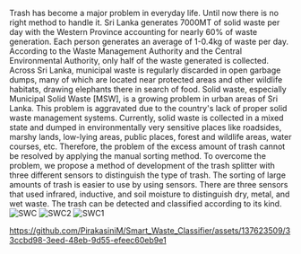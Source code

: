 Trash has become a major problem in everyday life. Until now there is no right method to handle it. Sri Lanka generates 7000MT of solid waste per day with the Western Province accounting for nearly 60% of waste generation. Each person generates an average of 1-0.4kg of waste per day. According to the Waste Management Authority and the Central Environmental Authority, only half of the waste generated is collected. Across Sri Lanka, municipal waste is regularly discarded in open garbage dumps, many of which are located near protected areas and other wildlife habitats, drawing elephants there in search of food. Solid waste, especially Municipal Solid Waste [MSW], is a growing problem in urban areas of Sri Lanka. This problem is aggravated due to the country's lack of proper solid waste management systems. Currently, solid waste is collected in a mixed state and dumped in environmentally very sensitive places like roadsides, marshy lands, low-lying areas, public places, forest and wildlife areas, water courses, etc. Therefore, the problem of the excess amount of trash cannot be resolved by applying the manual sorting method. To overcome the problem, we propose a method of development of the trash splitter with three different sensors to distinguish the type of trash. The sorting of large amounts of trash is easier to use by using sensors. There are three sensors that used infrared, inductive, and soil moisture to distinguish dry, metal, and wet waste. The trash can be detected and classified according to its kind.
![SWC](https://github.com/PirakasiniM/Smart_Waste_Classifier/assets/137623509/3b143d2f-5996-46d0-a227-a71f9d44630f)
![SWC2](https://github.com/PirakasiniM/Smart_Waste_Classifier/assets/137623509/196f976a-0fbe-4fce-b3cc-7bbbf024a3c8)
![SWC1](https://github.com/PirakasiniM/Smart_Waste_Classifier/assets/137623509/28a241f2-b2ab-4a90-91dd-c6e299cda184)


https://github.com/PirakasiniM/Smart_Waste_Classifier/assets/137623509/33ccbd98-3eed-48eb-9d55-efeec60eb9e1

